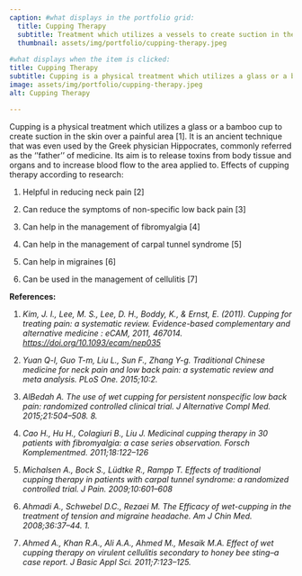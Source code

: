 ```yaml
---
caption: #what displays in the portfolio grid:
  title: Cupping Therapy
  subtitle: Treatment which utilizes a vessels to create suction in the skin over a painful area
  thumbnail: assets/img/portfolio/cupping-therapy.jpeg
  
#what displays when the item is clicked:
title: Cupping Therapy
subtitle: Cupping is a physical treatment which utilizes a glass or a bamboo cup to create suction in the skin over a painful area [1]. It is an ancient technique that was even used by the Greek physician Hippocrates, commonly referred as the ‘’father’’ of medicine. Its aim is to release toxins from body tissue and organs and to increase blood flow to the area applied to.
image: assets/img/portfolio/cupping-therapy.jpeg
alt: Cupping Therapy

---
```

Cupping is a physical treatment which utilizes a glass or a bamboo cup to create suction in the skin over a painful area [1]. It is an ancient technique that was even used by the Greek physician Hippocrates, commonly referred as the ‘’father’’ of medicine. Its aim is to release toxins from body tissue and organs and to increase blood flow to the area applied to.
Effects of cupping therapy according to research:
1. Helpful in reducing neck pain [2]

2. Can reduce the symptoms of non-specific low back pain [3]

3. Can help in the management of fibromyalgia [4]

4. Can help in the management of carpal tunnel syndrome [5]

5. Can help in migraines [6]

6. Can be used in the management of cellulitis [7]

**References:**
1. *Kim, J. I., Lee, M. S., Lee, D. H., Boddy, K., & Ernst, E. (2011). Cupping for treating pain: a systematic review. Evidence-based complementary and alternative medicine : eCAM, 2011, 467014. https://doi.org/10.1093/ecam/nep035*

2. *Yuan Q-l, Guo T-m, Liu L., Sun F., Zhang Y-g. Traditional Chinese medicine for neck pain and low back pain: a systematic review and meta analysis. PLoS One. 2015;10:2.*

3. *AlBedah A. The use of wet cupping for persistent nonspecific low back pain: randomized controlled clinical trial. J Alternative Compl Med. 2015;21:504–508. 8.*

4. *Cao H., Hu H., Colagiuri B., Liu J. Medicinal cupping therapy in 30 patients with fibromyalgia: a case series observation. Forsch Komplementmed. 2011;18:122–126*

5. *Michalsen A., Bock S., Lüdtke R., Rampp T. Effects of traditional cupping therapy in patients with carpal tunnel syndrome: a randomized controlled trial. J Pain. 2009;10:601–608*

6. *Ahmadi A., Schwebel D.C., Rezaei M. The Efficacy of wet-cupping in the treatment of tension and migraine headache. Am J Chin Med. 2008;36:37–44. 1.*

7. *Ahmed A., Khan R.A., Ali A.A., Ahmed M., Mesaik M.A. Effect of wet cupping therapy on virulent cellulitis secondary to honey bee sting–a case report. J Basic Appl Sci. 2011;7:123–125.*


